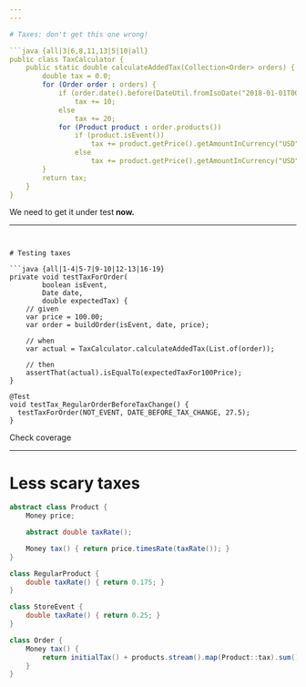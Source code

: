 ```yaml
---
---

# Taxes: don't get this one wrong!

```java {all|3|6,8,11,13|5|10|all}
public class TaxCalculator {
    public static double calculateAddedTax(Collection<Order> orders) {
        double tax = 0.0;
        for (Order order : orders) {
            if (order.date().before(DateUtil.fromIsoDate("2018-01-01T00:00Z")))
                tax += 10;
            else
                tax += 20;
            for (Product product : order.products())
                if (product.isEvent())
                    tax += product.getPrice().getAmountInCurrency("USD") * 0.25;
                else
                    tax += product.getPrice().getAmountInCurrency("USD") * 0.175;
        }
        return tax;
    }
}
```

<span v-click>We need to get it under test</span><b v-click> now.</b>

<!--
1. it can be very expensive
2. here we declare it
3. here we modify it
4. there is a tax change
5. for events tax is different
-->

---
```


# Testing taxes

```java {all|1-4|5-7|9-10|12-13|16-19}
private void testTaxForOrder(
        boolean isEvent,
        Date date,
        double expectedTax) {
    // given
    var price = 100.00;
    var order = buildOrder(isEvent, date, price);

    // when
    var actual = TaxCalculator.calculateAddedTax(List.of(order));

    // then
    assertThat(actual).isEqualTo(expectedTaxFor100Price);
}

@Test
void testTax_RegularOrderBeforeTaxChange() {
  testTaxForOrder(NOT_EVENT, DATE_BEFORE_TAX_CHANGE, 27.5);
}
```

<v-click>

Check coverage

</v-click>

---

# Less scary taxes

```java {all|1-7|6|10,14|18-20}
abstract class Product {
    Money price;

    abstract double taxRate();

    Money tax() { return price.timesRate(taxRate()); }
}

class RegularProduct {
    double taxRate() { return 0.175; }
}

class StoreEvent {
    double taxRate() { return 0.25; }
}

class Order {
    Money tax() {
        return initialTax() + products.stream().map(Product::tax).sum();
    }
}
```
